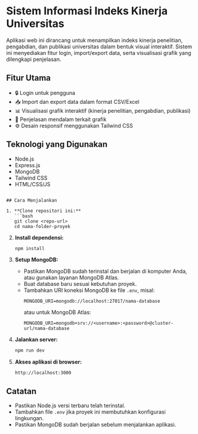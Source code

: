 # Sistem Informasi Indeks Kinerja Universitas

Aplikasi web ini dirancang untuk menampilkan indeks kinerja penelitian, pengabdian, dan publikasi universitas dalam bentuk visual interaktif. Sistem ini menyediakan fitur login, import/export data, serta visualisasi grafik yang dilengkapi penjelasan.

## Fitur Utama

- 🔒 Login untuk pengguna
- 📥 Import dan export data dalam format CSV/Excel
- 📊 Visualisasi grafik interaktif (kinerja penelitian, pengabdian, publikasi)
- 🧾 Penjelasan mendalam terkait grafik
- ⚙️ Desain responsif menggunakan Tailwind CSS

## Teknologi yang Digunakan

- Node.js
- Express.js
- MongoDB
- Tailwind CSS
- HTML/CSS/JS

```

## Cara Menjalankan

1. **Clone repositori ini:**
   ```bash
   git clone <repo-url>
   cd nama-folder-proyek
   ```

2. **Install dependensi:**
   ```bash
   npm install
   ```

3. **Setup MongoDB:**
   - Pastikan MongoDB sudah terinstal dan berjalan di komputer Anda, atau gunakan layanan MongoDB Atlas.
   - Buat database baru sesuai kebutuhan proyek.
   - Tambahkan URI koneksi MongoDB ke file `.env`, misal:
     ```
     MONGODB_URI=mongodb://localhost:27017/nama-database
     ```
     atau untuk MongoDB Atlas:
     ```
     MONGODB_URI=mongodb+srv://<username>:<password>@cluster-url/nama-database
     ```

4. **Jalankan server:**
   ```bash
   npm run dev
   ```

5. **Akses aplikasi di browser:**
   ```
   http://localhost:3000
   ```

## Catatan

- Pastikan Node.js versi terbaru telah terinstal.
- Tambahkan file `.env` jika proyek ini membutuhkan konfigurasi lingkungan.
- Pastikan MongoDB sudah berjalan sebelum menjalankan aplikasi.

